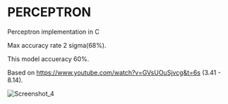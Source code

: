 # PERCEPTRON
Perceptron implementation in C


Max accuracy rate 2 sigma(68%).


This model accueracy 60%.

Based on https://www.youtube.com/watch?v=GVsUOuSjvcg&t=6s  (3.41 - 8.14).




![Screenshot_4](https://github.com/BlagojeBlagojevic/PERCEPTRON/assets/100707842/fad2033b-632e-4c02-867e-74b012785ea3)





